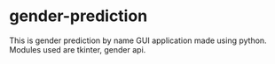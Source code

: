 # gender-prediction
This is gender prediction by name GUI application made using python.
Modules used are tkinter, gender api.
